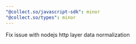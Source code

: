 ```yaml
---
"@collect.so/javascript-sdk": minor
"@collect.so/types": minor
---
```


Fix issue with nodejs http layer data normalization

